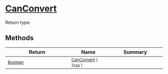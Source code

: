 # [CanConvert](./NetCoreFeatureDescriptorTConverter-100664076.md)


Return type:
## Methods

| Return | Name | Summary | 
| --- | --- | --- | 
| <sub>[Boolean](https://docs.microsoft.com/en-us/dotnet/api/System.Boolean)</sub><img width=200/>| <sub>[CanConvert](./NetCoreFeatureDescriptorTConverter-100664076.md) ( [`Type`](https://docs.microsoft.com/en-us/dotnet/api/System.Type) )</sub>| <sub></sub><img width=200/>| <br>


